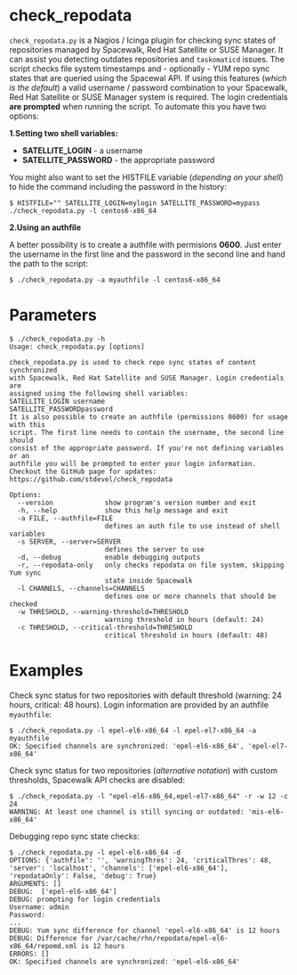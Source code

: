 check_repodata
==============

``check_repodata.py`` is a Nagios / Icinga plugin for checking sync states of repositories managed by Spacewalk, Red Hat Satellite or SUSE Manager. It can assist you detecting outdates repositories and ``taskomaticd`` issues. The script checks file system timestamps and - optionally - YUM repo sync states that are queried using the Spacewal API. If using this features (*which is the default*) a valid username / password combination to your Spacewalk, Red Hat Satellite or SUSE Manager system is required. The login credentials **are prompted** when running the script. To automate this you have two options:

**1.Setting two shell variables:**
* **SATELLITE_LOGIN** - a username
* **SATELLITE_PASSWORD** - the appropriate password

You might also want to set the HISTFILE variable (*depending on your shell*) to hide the command including the password in the history:
```
$ HISTFILE="" SATELLITE_LOGIN=mylogin SATELLITE_PASSWORD=mypass ./check_repodata.py -l centos6-x86_64
```

**2.Using an authfile**

A better possibility is to create a authfile with permisions **0600**. Just enter the username in the first line and the password in the second line and hand the path to the script:
```
$ ./check_repodata.py -a myauthfile -l centos6-x86_64
```


Parameters
==========

```
$ ./check_repodata.py -h
Usage: check_repodata.py [options]

check_repodata.py is used to check repo sync states of content synchronized
with Spacewalk, Red Hat Satellite and SUSE Manager. Login credentials are
assigned using the following shell variables:
SATELLITE_LOGIN username
SATELLITE_PASSWORDpassword
It is also possible to create an authfile (permissions 0600) for usage with this
script. The first line needs to contain the username, the second line should
consist of the appropriate password. If you're not defining variables or an
authfile you will be prompted to enter your login information.
Checkout the GitHub page for updates:
https://github.com/stdevel/check_repodata

Options:
  --version             show program's version number and exit
  -h, --help            show this help message and exit
  -a FILE, --authfile=FILE
                        defines an auth file to use instead of shell variables
  -s SERVER, --server=SERVER
                        defines the server to use
  -d, --debug           enable debugging outputs
  -r, --repodata-only   only checks repodata on file system, skipping Yum sync
                        state inside Spacewalk
  -l CHANNELS, --channels=CHANNELS
                        defines one or more channels that should be checked
  -w THRESHOLD, --warning-threshold=THRESHOLD
                        warning threshold in hours (default: 24)
  -c THRESHOLD, --critical-threshold=THRESHOLD
                        critical threshold in hours (default: 48)
```



Examples
========
Check sync status for two repositories with default threshold (warning: 24 hours, critical: 48 hours). Login information are provided by an authfile ``myauthfile``:
```
$ ./check_repodata.py -l epel-el6-x86_64 -l epel-el7-x86_64 -a myauthfile
OK: Specified channels are synchronized: 'epel-el6-x86_64', 'epel-el7-x86_64'
```

Check sync status for two repositories (*alternative notation*) with custom thresholds, Spacewalk API checks are disabled:
```
$ ./check_repodata.py -l "epel-el6-x86_64,epel-el7-x86_64" -r -w 12 -c 24
WARNING: At least one channel is still syncing or outdated: 'mis-el6-x86_64'
```

Debugging repo sync state checks:
```
$ ./check_repodata.py -l epel-el6-x86_64 -d
OPTIONS: {'authfile': '', 'warningThres': 24, 'criticalThres': 48, 'server': 'localhost', 'channels': ['epel-el6-x86_64'], 'repodataOnly': False, 'debug': True}
ARGUMENTS: []
DEBUG:  ['epel-el6-x86_64']
DEBUG: prompting for login credentials
Username: admin
Password:
...
DEBUG: Yum sync difference for channel 'epel-el6-x86_64' is 12 hours
DEBUG: Difference for /var/cache/rhn/repodata/epel-el6-x86_64/repomd.xml is 12 hours
ERRORS: []
OK: Specified channels are synchronized: 'epel-el6-x86_64'
```
